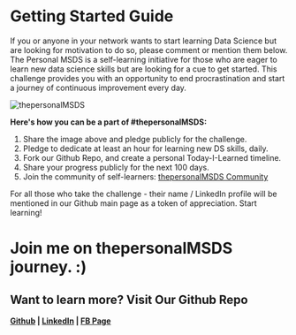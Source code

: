 # Getting Started Guide

If you or anyone in your network wants to start learning Data Science but are looking for motivation to do so, please comment or mention them below. The Personal MSDS is a self-learning initiative for those who are eager to learn new data science skills but are looking for a cue to get started. This challenge provides you with an opportunity to end procrastination and start a journey of continuous improvement every day.

![thepersonalMSDS](https://github.com/mhjhamza/thepersonalmsds/blob/master/How-to-Start/Getting-started.jpg "So, thepersonalMSDS Begins!")

**Here's how you can be a part of #thepersonalMSDS:**

1) Share the image above and pledge publicly for the challenge.
2) Pledge to dedicate at least an hour for learning new DS skills, daily.
3) Fork our Github Repo, and create a personal Today-I-Learned timeline.
4) Share your progress publicly for the next 100 days.
5) Join the community of self-learners: [thepersonalMSDS Community](https://lnkd.in/f98dThK)

For all those who take the challenge - their name / LinkedIn profile will be mentioned in our Github main page as a token of appreciation. Start learning! 

# Join me on thepersonalMSDS journey. :)


## Want to learn more? Visit Our Github Repo

**[Github](https://lnkd.in/f9n3YRP) | [LinkedIn](https://goo.gl/iHk4eK) | [FB Page](https://lnkd.in/fXfJczp)**
